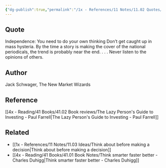 ```yaml
---
{"dg-publish":true,"permalink":"/1x - References/11 Notes/11.02 Quotes/You need to do your own Thinking. Dont get caught up in mass hysteria. - Jack Scwager/","title":"You need to do your own Thinking. Dont get caught up in mass hysteria. - Jack Scwager","noteIcon":"","created":"2024-01-18T08:49:36.000+03:00","updated":"2024-02-14T20:18:36.307+03:00"}
---
```



## Quote
Independence: You need to do your own thinking
Don’t get caught up in mass hysteria. 
By the time a story is making the cover
of the national periodicals, the trend is probably
near the end. . . . Never listen to the 
opinions of others.


## Author
Jack Schwager, The New Market Wizards

## Reference
[[4x - Reading/41 Books/41.02 Book reviews/The Lazy Person's Guide to Investing - Paul Farrell\|The Lazy Person's Guide to Investing - Paul Farrell]]

## Related
- [[1x - References/11 Notes/11.03 Ideas/Think about before making a decision\|Think about before making a decision]]
- [[4x - Reading/41 Books/41.01 Book Notes/Think smarter faster better - Charles Duhigg\|Think smarter faster better - Charles Duhigg]]
